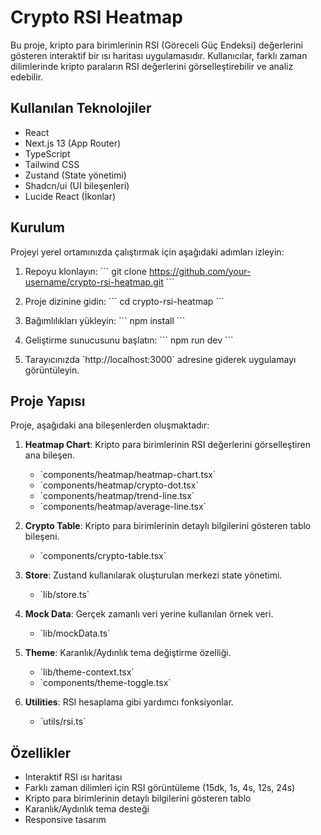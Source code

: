 # Crypto RSI Heatmap

Bu proje, kripto para birimlerinin RSI (Göreceli Güç Endeksi) değerlerini gösteren interaktif bir ısı haritası uygulamasıdır. Kullanıcılar, farklı zaman dilimlerinde kripto paraların RSI değerlerini görselleştirebilir ve analiz edebilir.

## Kullanılan Teknolojiler

- React
- Next.js 13 (App Router)
- TypeScript
- Tailwind CSS
- Zustand (State yönetimi)
- Shadcn/ui (UI bileşenleri)
- Lucide React (İkonlar)

## Kurulum

Projeyi yerel ortamınızda çalıştırmak için aşağıdaki adımları izleyin:

1. Repoyu klonlayın:
   \`\`\`
   git clone https://github.com/your-username/crypto-rsi-heatmap.git
   \`\`\`

2. Proje dizinine gidin:
   \`\`\`
   cd crypto-rsi-heatmap
   \`\`\`

3. Bağımlılıkları yükleyin:
   \`\`\`
   npm install
   \`\`\`

4. Geliştirme sunucusunu başlatın:
   \`\`\`
   npm run dev
   \`\`\`

5. Tarayıcınızda \`http://localhost:3000\` adresine giderek uygulamayı görüntüleyin.

## Proje Yapısı

Proje, aşağıdaki ana bileşenlerden oluşmaktadır:

1. **Heatmap Chart**: Kripto para birimlerinin RSI değerlerini görselleştiren ana bileşen.
   - \`components/heatmap/heatmap-chart.tsx\`
   - \`components/heatmap/crypto-dot.tsx\`
   - \`components/heatmap/trend-line.tsx\`
   - \`components/heatmap/average-line.tsx\`

2. **Crypto Table**: Kripto para birimlerinin detaylı bilgilerini gösteren tablo bileşeni.
   - \`components/crypto-table.tsx\`

3. **Store**: Zustand kullanılarak oluşturulan merkezi state yönetimi.
   - \`lib/store.ts\`

4. **Mock Data**: Gerçek zamanlı veri yerine kullanılan örnek veri.
   - \`lib/mockData.ts\`

5. **Theme**: Karanlık/Aydınlık tema değiştirme özelliği.
   - \`lib/theme-context.tsx\`
   - \`components/theme-toggle.tsx\`

6. **Utilities**: RSI hesaplama gibi yardımcı fonksiyonlar.
   - \`utils/rsi.ts\`

## Özellikler

- Interaktif RSI ısı haritası
- Farklı zaman dilimleri için RSI görüntüleme (15dk, 1s, 4s, 12s, 24s)
- Kripto para birimlerinin detaylı bilgilerini gösteren tablo
- Karanlık/Aydınlık tema desteği
- Responsive tasarım

